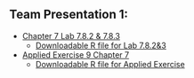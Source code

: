 
## Team Presentation 1:  
- [Chapter 7 Lab 7.8.2 & 7.8.3](Lab7.8.2&7.8.3.html)  
  - [Downloadable R file for Lab 7.8.2&3](Lab7.8.2&7.8.3.R)  
- [Applied Exercise 9 Chapter 7](Applied-Exercise-9.html)  
  - [Downloadable R file for Applied Exercise](Applied-Exercise-9.R)
